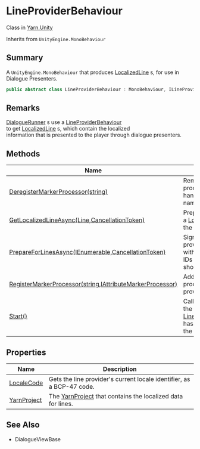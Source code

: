 # LineProviderBehaviour

Class in [Yarn.Unity](yarn.unity.md)

Inherits from `UnityEngine.MonoBehaviour`

## Summary

A `UnityEngine.MonoBehaviour` that produces [LocalizedLine](yarn.unity.localizedline.md) s, for use in Dialogue Presenters.

```csharp
public abstract class LineProviderBehaviour : MonoBehaviour, ILineProvider
```

## Remarks

[DialogueRunner](yarn.unity.dialoguerunner.md) s use a [LineProviderBehaviour](yarn.unity.lineproviderbehaviour.md)\
to get [LocalizedLine](yarn.unity.localizedline.md) s, which contain the localized\
information that is presented to the player through dialogue presenters.

## Methods

| Name                                                                                                                     | Description                                                                                                            |
| ------------------------------------------------------------------------------------------------------------------------ | ---------------------------------------------------------------------------------------------------------------------- |
| [DeregisterMarkerProcessor(string)](yarn.unity.lineproviderbehaviour.deregistermarkerprocessor.md)                       | Removes all marker processors that handle markers named `attributeName` .                                              |
| [GetLocalizedLineAsync(Line,CancellationToken)](yarn.unity.lineproviderbehaviour.getlocalizedlineasync.md)               | Prepares and returns a [LocalizedLine](yarn.unity.localizedline.md) from the specified [Line](yarn.line.md) .          |
| [PrepareForLinesAsync(IEnumerable,CancellationToken)](yarn.unity.lineproviderbehaviour.prepareforlinesasync.md)          | Signals to the line provider that lines with the provided line IDs may be presented shortly.                           |
| [RegisterMarkerProcessor(string,IAttributeMarkerProcessor)](yarn.unity.lineproviderbehaviour.registermarkerprocessor.md) | Adds a new marker processor to the line provider.                                                                      |
| [Start()](yarn.unity.lineproviderbehaviour.start.md)                                                                     | Called by Unity when the [LineProviderBehaviour](yarn.unity.lineproviderbehaviour.md) has first appeared in the scene. |

## Properties

| Name                                                           | Description                                                                                            |
| -------------------------------------------------------------- | ------------------------------------------------------------------------------------------------------ |
| [LocaleCode](yarn.unity.lineproviderbehaviour.localecode.md)   | Gets the line provider's current locale identifier, as a BCP-47 code.                                  |
| [YarnProject](yarn.unity.lineproviderbehaviour.yarnproject.md) | The [YarnProject](yarn.unity.ilineprovider.yarnproject.md) that contains the localized data for lines. |

## See Also

* DialogueViewBase
